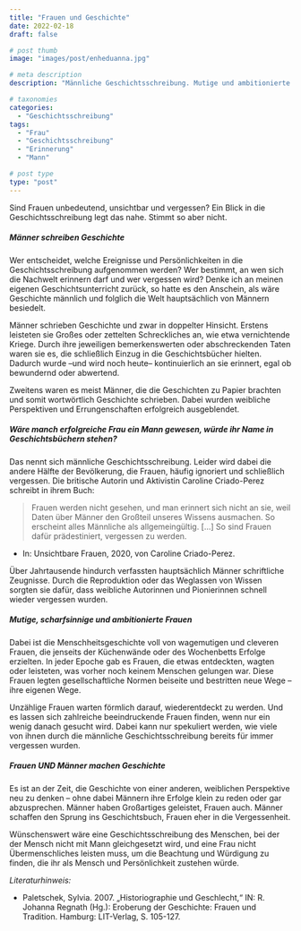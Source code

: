 ```yaml
---
title: "Frauen und Geschichte"
date: 2022-02-18
draft: false

# post thumb
image: "images/post/enheduanna.jpg"

# meta description
description: "Männliche Geschichtsschreibung. Mutige und ambitionierte Frauen. Wäre manch erfolgreiche Frau ein Mann gewesen, würde ihr Namen in Geschichtsbüchern stehen?"

# taxonomies
categories:
  - "Geschichtsschreibung"
tags:
  - "Frau"
  - "Geschichtsschreibung"
  - "Erinnerung"
  - "Mann"

# post type
type: "post"
---
```




Sind Frauen unbedeutend, unsichtbar und vergessen? Ein Blick in die Geschichtsschreibung legt das nahe. Stimmt so aber nicht.

##### Männer schreiben Geschichte

Wer entscheidet, welche Ereignisse und Persönlichkeiten in die Geschichtsschreibung aufgenommen werden? Wer bestimmt, an wen sich die Nachwelt erinnern darf und wer vergessen wird? Denke ich an meinen eigenen Geschichtsunterricht zurück, so hatte es den Anschein, als wäre Geschichte männlich und folglich die Welt hauptsächlich von Männern besiedelt. 

Männer schrieben Geschichte und zwar in doppelter Hinsicht. Erstens leisteten sie Großes oder zettelten Schreckliches an, wie etwa vernichtende Kriege. Durch ihre jeweiligen bemerkenswerten oder abschreckenden Taten waren sie es, die schließlich Einzug in die Geschichtsbücher hielten. Dadurch wurde –und wird noch heute– kontinuierlich an sie erinnert, egal ob bewundernd oder abwertend. 

Zweitens waren es meist Männer, die die Geschichten zu Papier brachten und somit wortwörtlich Geschichte schrieben. Dabei wurden weibliche Perspektiven und Errungenschaften erfolgreich ausgeblendet.

##### Wäre manch erfolgreiche Frau ein Mann gewesen, würde ihr Name in Geschichtsbüchern stehen?

Das nennt sich männliche Geschichtsschreibung. Leider wird dabei die andere Hälfte der Bevölkerung, die Frauen, häufig ignoriert und schließlich vergessen. Die britische Autorin und Aktivistin Caroline Criado-Perez schreibt in ihrem Buch: 
>Frauen werden nicht gesehen, und man erinnert sich nicht an sie, weil Daten über Männer den Großteil unseres Wissens ausmachen. So erscheint alles Männliche als allgemeingültig. […] So sind Frauen dafür prädestiniert, vergessen zu werden.

- In: Unsichtbare Frauen, 2020, von Caroline Criado-Perez.

Über Jahrtausende hindurch verfassten hauptsächlich Männer schriftliche Zeugnisse. Durch die Reproduktion oder das Weglassen von Wissen sorgten sie dafür, dass weibliche Autorinnen und Pionierinnen schnell wieder vergessen wurden.

##### Mutige, scharfsinnige und ambitionierte Frauen

Dabei ist die Menschheitsgeschichte voll von wagemutigen und cleveren Frauen, die jenseits der Küchenwände oder des Wochenbetts Erfolge erzielten. In jeder Epoche gab es Frauen, die etwas entdeckten, wagten oder leisteten, was vorher noch keinem Menschen gelungen war. Diese Frauen legten gesellschaftliche Normen beiseite und bestritten neue Wege – ihre eigenen Wege. 

Unzählige Frauen warten förmlich darauf, wiederentdeckt zu werden. Und es lassen sich zahlreiche beeindruckende Frauen finden, wenn nur ein wenig danach gesucht wird. Dabei kann nur spekuliert werden, wie viele von ihnen durch die männliche Geschichtsschreibung bereits für immer vergessen wurden.

##### Frauen UND Männer machen Geschichte

Es ist an der Zeit, die Geschichte von einer anderen, weiblichen Perspektive neu zu denken – ohne dabei Männern ihre Erfolge klein zu reden oder gar abzusprechen. Männer haben Großartiges geleistet, Frauen auch. Männer schaffen den Sprung ins Geschichtsbuch, Frauen eher in die Vergessenheit.

Wünschenswert wäre eine Geschichtsschreibung des Menschen, bei der der Mensch nicht mit Mann gleichgesetzt wird, und eine Frau nicht Übermenschliches leisten muss, um die Beachtung und Würdigung zu finden, die ihr als Mensch und Persönlichkeit zustehen würde.


*Literaturhinweis:*
- Paletschek, Sylvia. 2007. „Historiographie und Geschlecht,“  IN: R. Johanna Regnath (Hg.): Eroberung der Geschichte: Frauen und Tradition. Hamburg: LIT-Verlag, S. 105-127.
